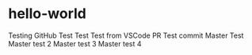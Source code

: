 # hello-world
Testing GitHub
Test
Test
Test from VSCode
PR Test commit
Master Test
Master test 2
Master test 3
Master test 4